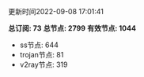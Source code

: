 更新时间2022-09-08 17:01:41

**总订阅: 73**
**总节点: 2799**
**有效节点: 1044**
- ss节点: 644
- trojan节点: 81
- v2ray节点: 319
